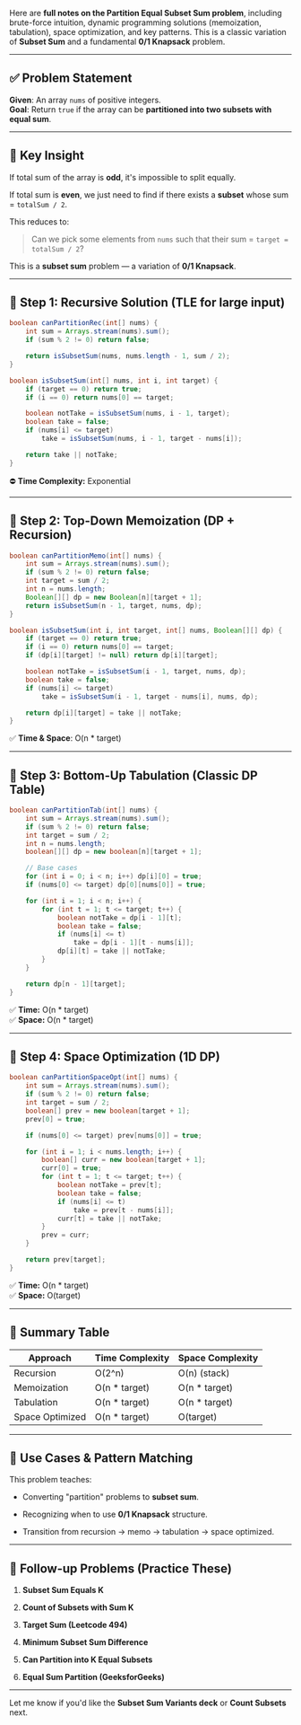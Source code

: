 Here are **full notes on the Partition Equal Subset Sum problem**, including brute-force intuition, dynamic programming solutions (memoization, tabulation), space optimization, and key patterns. This is a classic variation of **Subset Sum** and a fundamental **0/1 Knapsack** problem.

---

## ✅ Problem Statement

**Given**: An array `nums` of positive integers.  
**Goal**: Return `true` if the array can be **partitioned into two subsets with equal sum**.

---

## 🧠 Key Insight

If total sum of the array is **odd**, it's impossible to split equally.

If total sum is **even**, we just need to find if there exists a **subset** whose sum = `totalSum / 2`.

This reduces to:

> Can we pick some elements from `nums` such that their sum = `target = totalSum / 2`?

This is a **subset sum** problem — a variation of **0/1 Knapsack**.

---

## 🔁 Step 1: Recursive Solution (TLE for large input)

```java
boolean canPartitionRec(int[] nums) {
    int sum = Arrays.stream(nums).sum();
    if (sum % 2 != 0) return false;

    return isSubsetSum(nums, nums.length - 1, sum / 2);
}

boolean isSubsetSum(int[] nums, int i, int target) {
    if (target == 0) return true;
    if (i == 0) return nums[0] == target;

    boolean notTake = isSubsetSum(nums, i - 1, target);
    boolean take = false;
    if (nums[i] <= target)
        take = isSubsetSum(nums, i - 1, target - nums[i]);

    return take || notTake;
}
```

⛔ **Time Complexity:** Exponential

---

## 🧠 Step 2: Top-Down Memoization (DP + Recursion)

```java
boolean canPartitionMemo(int[] nums) {
    int sum = Arrays.stream(nums).sum();
    if (sum % 2 != 0) return false;
    int target = sum / 2;
    int n = nums.length;
    Boolean[][] dp = new Boolean[n][target + 1];
    return isSubsetSum(n - 1, target, nums, dp);
}

boolean isSubsetSum(int i, int target, int[] nums, Boolean[][] dp) {
    if (target == 0) return true;
    if (i == 0) return nums[0] == target;
    if (dp[i][target] != null) return dp[i][target];

    boolean notTake = isSubsetSum(i - 1, target, nums, dp);
    boolean take = false;
    if (nums[i] <= target)
        take = isSubsetSum(i - 1, target - nums[i], nums, dp);

    return dp[i][target] = take || notTake;
}
```

✅ **Time & Space**: O(n * target)

---

## 🧱 Step 3: Bottom-Up Tabulation (Classic DP Table)

```java
boolean canPartitionTab(int[] nums) {
    int sum = Arrays.stream(nums).sum();
    if (sum % 2 != 0) return false;
    int target = sum / 2;
    int n = nums.length;
    boolean[][] dp = new boolean[n][target + 1];

    // Base cases
    for (int i = 0; i < n; i++) dp[i][0] = true;
    if (nums[0] <= target) dp[0][nums[0]] = true;

    for (int i = 1; i < n; i++) {
        for (int t = 1; t <= target; t++) {
            boolean notTake = dp[i - 1][t];
            boolean take = false;
            if (nums[i] <= t)
                take = dp[i - 1][t - nums[i]];
            dp[i][t] = take || notTake;
        }
    }

    return dp[n - 1][target];
}
```

✅ **Time:** O(n * target)  
✅ **Space:** O(n * target)

---

## 💾 Step 4: Space Optimization (1D DP)

```java
boolean canPartitionSpaceOpt(int[] nums) {
    int sum = Arrays.stream(nums).sum();
    if (sum % 2 != 0) return false;
    int target = sum / 2;
    boolean[] prev = new boolean[target + 1];
    prev[0] = true;

    if (nums[0] <= target) prev[nums[0]] = true;

    for (int i = 1; i < nums.length; i++) {
        boolean[] curr = new boolean[target + 1];
        curr[0] = true;
        for (int t = 1; t <= target; t++) {
            boolean notTake = prev[t];
            boolean take = false;
            if (nums[i] <= t)
                take = prev[t - nums[i]];
            curr[t] = take || notTake;
        }
        prev = curr;
    }

    return prev[target];
}
```

✅ **Time:** O(n * target)  
✅ **Space:** O(target)

---

## 🔄 Summary Table

|Approach|Time Complexity|Space Complexity|
|---|---|---|
|Recursion|O(2^n)|O(n) (stack)|
|Memoization|O(n * target)|O(n * target)|
|Tabulation|O(n * target)|O(n * target)|
|Space Optimized|O(n * target)|O(target)|

---

## 🎯 Use Cases & Pattern Matching

This problem teaches:

- Converting "partition" problems to **subset sum**.
    
- Recognizing when to use **0/1 Knapsack** structure.
    
- Transition from recursion → memo → tabulation → space optimized.
    

---

## 🧠 Follow-up Problems (Practice These)

1. **Subset Sum Equals K**
    
2. **Count of Subsets with Sum K**
    
3. **Target Sum (Leetcode 494)**
    
4. **Minimum Subset Sum Difference**
    
5. **Can Partition into K Equal Subsets**
    
6. **Equal Sum Partition (GeeksforGeeks)**
    

---

Let me know if you'd like the **Subset Sum Variants deck** or **Count Subsets** next.